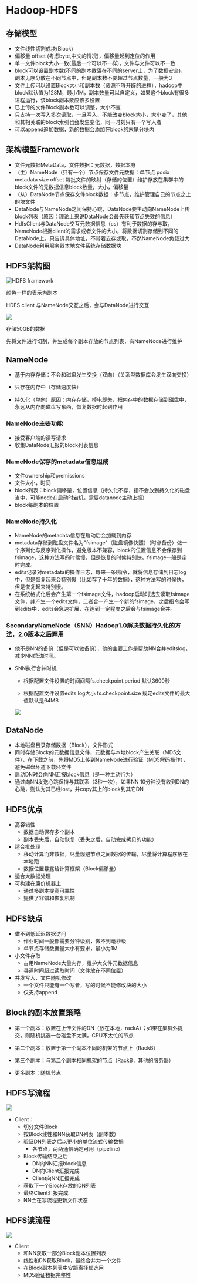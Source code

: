 # Hadoop-HDFS

## 存储模型

* 文件线性切割成块(Block)
* 偏移量 offset (考虑byte,中文的情况)，偏移量起到定位的作用      
* 单一文件block大小一致(最后一个可以不一样)，文件与文件可以不一致
* block可以设置副本数(不同的副本散落在不同的server上，为了数据安全)，副本无序分散在不同节点中，但是副本数不要超过节点数量，一般为3
* 文件上传可以设置Block大小和副本数（资源不够开辟的进程），hadoop中block默认值为128M，最小1M，副本数量可以自定义，如果这个block有很多进程运行，该block副本数应该多设置
* 已上传的文件Block副本数可以调整，大小不变
* 只支持一次写入多次读取，一旦写入，不能改变block大小，大小变了，其他和其相关联的block索引也会发生变化，同一时刻只有一个写入者
* 可以append追加数据，新的数据会添加在block的末尾分块内

## 架构模型Framework

* 文件元数据MetaData，文件数据：元数据，数据本身
* （主）NameNode（只有一个）节点保存文件元数据：单节点 posix metadata size offset 每批文件的映射（存储的位置）维护存放在集群中的block文件的元数据信息block数量，大小，偏移量
* （从）DataNode节点保存文件block数据：多节点，维护管理自己的节点之上的块文件
* DataNode与NameNode之间保持心跳，DataNode要主动向NameNode上传block列表（原因：理论上来说DataNode会最先获知节点失效的信息）
* HdfsClient与DataNode交互元数据信息（cs）有利于数据的存与取，NameNode根据client的需求或者文件的大小，将数据切割存储到不同的DataNode上。只告诉具体地址，不带着去存或取，不然NameNode负载过大
* DataNode利用服务器本地文件系统存储数据块

## HDFS架构图

![HDFS framework](pic\Picture1.png)

颜色一样的表示为副本

HDFS client 与NameNode交互之后，会与DataNode进行交互

![](pic\Picture2.png)

存储50GB的数据

先将文件进行切割，并生成每个副本存放的节点列表，有NameNode进行维护

## NameNode

* 基于内存存储：不会和磁盘发生交换（双向）（关系型数据库会发生双向交换）

* 只存在内存中（存储速度快）

* 持久化（单向）原因：内存存储，掉电即失，把内存中的数据存储到磁盘中，永远从内存向磁盘写东西，恢复数据时起到作用

### NameNode主要功能

* 接受客户端的读写请求
* 收集DataNode汇报的block列表信息

### NameNode保存的metadata信息组成

* 文件ownership和premissions
* 文件大小，时间
* block列表：block偏移量，位置信息（持久化不存，指不会放到持久化的磁盘当中，可能node在启动时宕机，需要datanode主动上报）
* block每副本的位置

### NameNode持久化

* NameNode的metadata信息在启动后会加载到内存
* metadata存储到磁盘文件名为"fsimage"（磁盘镜像快照）（时点备份）做一个序列化与反序列化操作，避免版本不兼容，block的位置信息不会保存到fsimage，这种方法写的时候慢，但是恢复的时候特别快。fsimage一般是定时完成。
* edits记录对metadata的操作日志，每来一条l指令，就将信息存储到日志log中，但是恢复起来会特别慢（比如存了十年的数据），这种方法写的时候快，但是恢复起来特别慢。
* 在系统格式化后会产生第一个fsimage文件，hadoop启动时选去读取fsimage文件，并产生一个edits文件，二者合一产生一个新的fsimage，之后指令会写到edits中，edits会急速扩展，在达到一定程度之后会与fsimage合并。

### SecondaryNameNode（SNN）Hadoop1.0解决数据持久化的方法，2.0版本之后弃用

* 他不是NN的备份（但是可以做备份），他的主要工作是帮助NN合并editslog，减少NN启动时间。

* SNN执行合并时机

  * 根据配置文件设置的时间间隔fs.checkpoint.period  默认3600秒 

  * 根据配置文件设置edits log大小 fs.checkpoint.size 规定edits文件的最大值默认是64MB  

  ![](pic\Picture3.jpg)

 ## DataNode

* 本地磁盘目录存储数据（Block），文件形式
* 同时存储Block的元数据信息文件，元数据与本地block产生关联（MD5文件），在下载之前，先将MD5上传到NameNode进行验证（MD5解码操作），避免磁盘坏道下载坏文件
* 启动DN时会向NN汇报block信息（是一种主动行为）
* 通过向NN发送心跳保持与其联系（3秒一次），如果NN 10分钟没有收到DN的心跳，则认为其已经lost，并copy其上的block到其它DN

## HDFS优点

* 高容错性
  * 数据自动保存多个副本
  * 副本丢失后，自动恢复（丢失之后，自动完成拷贝的功能）
* 适合批处理
  * 移动计算而非数据，尽量规避节点之间数据的传输，尽量将计算程序放在本地跑
  * 数据位置暴露给计算框架（Block偏移量）
* 适合大数据处理
* 可构建在廉价机器上
  * 通过多副本提高可靠性
  * 提供了容错和恢复机制

## HDFS缺点

* 做不到低延迟数据访问
  * 作业时间一般都需要分钟级别，做不到毫秒级
  * 单节点存储数据量大小有要求，最小为1M
* 小文件存取
  * 占用NameNode大量内存，维护大文件元数据信息
  * 寻道时间超过读取时间（文件放在不同位置）
* 并发写入、文件随机修改
  * 一个文件只能有一个写者，写的时候不能修改块的大小
  * 仅支持append

## Block的副本放置策略

* 第一个副本：放置在上传文件的DN（放在本地，rackA）；如果在集群外提交，则随机挑选一台磁盘不太满，CPU不太忙的节点

* 第二个副本：放置于第一个副本不同的机架的节点上（RackB）
* 第三个副本：与第二个副本相同机架的节点（RackB，其他的服务器）
* 更多副本：随机节点

## HDFS写流程

![](pic/HDFS写流程.png)

* Client：
  * 切分文件Block
  * 按Block线性和NN获取DN列表（副本数）
  * 验证DN列表之后以更小的单位流式传输数据
    * 各节点，两两通信确定可用（pipeline）
  * Block传输结束之后
    * DN向NN汇报block信息
    * DN向Client汇报完成
    * Client向NN汇报完成
  * 获取下一个Block存放的DN列表
  * 最终Client汇报完成
  * NN会在写流程更新文件状态

## HDFS读流程

![](pic/HDFS读流程.png)

* Client
  * 和NN获取一部分Block副本位置列表
  * 线性和DN获取Block，最终合并为一个文件
  * 在Block副本列表中安距离择优选用
  * MD5验证数据完整性













